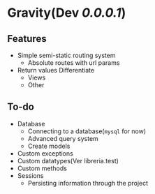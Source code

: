# Gravity(**Dev** *0.0.0.1*)

## Features
* Simple semi-static routing system
    * Absolute routes with url params
* Return values Differentiate
    * Views
    * Other

## To-do
* Database
    * Connecting to a database(`mysql` for now)
    * Advanced query system
    * Create models
* Custom exceptions
* Custom datatypes(Ver libreria.test)
* Custom methods
* Sessions
    * Persisting information through the project